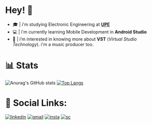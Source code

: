 # **Hey!** 👋

- 🎓 | i'm studying Electronic Engineering at [**UPE**](https://upe.poli.br/)
- 💻 | i'm currently learning Mobile Development in **Android Studio** 
- 👀 | i’m interested in knowing more about **VST** (*Virtual Studio Technology*). i'm a music producer too. 
&nbsp;
# 📊 Stats

![Anurag's GitHub stats](https://github-readme-stats.vercel.app/api?username=Dayv1dx&show_icons=true&theme=vision-friendly-dark) [![Top Langs](https://github-readme-stats.vercel.app/api/top-langs/?username=Dayv1dx&layout=compact&theme=vision-friendly-dark)](https://github.com/anuraghazra/github-readme-stats) 
&nbsp;
# 🔗 Social Links:

[![linkedin](https://img.shields.io/badge/LinkedIn-0077B5?style=for-the-badge&logo=linkedin&logoColor=white)]()
[![gmail](https://img.shields.io/badge/Gmail-D14836?style=for-the-badge&logo=gmail&logoColor=white)]()
[![insta](https://img.shields.io/badge/Instagram-E4405F?style=for-the-badge&logo=instagram&logoColor=white)](https://www.instagram.com/dayv1dx/)
[![sc](https://img.shields.io/badge/SoundCloud-FF3300?style=for-the-badge&logo=soundcloud&logoColor=white)](https://soundcloud.com/dayv1dx)






